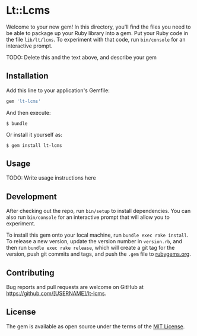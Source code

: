 # Lt::Lcms

Welcome to your new gem! In this directory, you'll find the files you need to be able to package up your Ruby library into a gem. Put your Ruby code in the file `lib/lt/lcms`. To experiment with that code, run `bin/console` for an interactive prompt.

TODO: Delete this and the text above, and describe your gem

## Installation

Add this line to your application's Gemfile:

```ruby
gem 'lt-lcms'
```

And then execute:

    $ bundle

Or install it yourself as:

    $ gem install lt-lcms

## Usage

TODO: Write usage instructions here

## Development

After checking out the repo, run `bin/setup` to install dependencies. You can also run `bin/console` for an interactive prompt that will allow you to experiment.

To install this gem onto your local machine, run `bundle exec rake install`. To release a new version, update the version number in `version.rb`, and then run `bundle exec rake release`, which will create a git tag for the version, push git commits and tags, and push the `.gem` file to [rubygems.org](https://rubygems.org).

## Contributing

Bug reports and pull requests are welcome on GitHub at https://github.com/[USERNAME]/lt-lcms.

## License

The gem is available as open source under the terms of the [MIT License](https://opensource.org/licenses/MIT).
